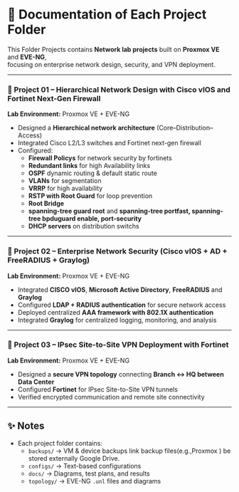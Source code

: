 # 📘 Documentation of Each Project Folder

This Folder Projects contains **Network lab projects** built on **Proxmox VE** and **EVE-NG**,  
focusing on enterprise network design, security, and VPN deployment.  

---

### 🔹 Project 01 – Hierarchical Network Design with Cisco vIOS and Fortinet Next-Gen Firewall
**Lab Environment:** Proxmox VE + EVE-NG  
- Designed a **Hierarchical network architecture** (Core–Distribution–Access)  
- Integrated Cisco L2/L3 switches  and Fortinet next-gen firewall
- Configured:
  - **Firewall Policys** for network security by fortinets
  - **Redundant links** for high Availability links
  - **OSPF** dynamic routing & default static route  
  - **VLANs** for segmentation  
  - **VRRP** for high availability  
  - **RSTP with Root Guard** for loop prevention  
  - **Root Bridge**
  - **spanning-tree guard root** and **spanning-tree portfast, spanning-tree bpduguard enable, port-security**
  - **DHCP servers** on distribution switchs

---

### 🔹 Project 02 – Enterprise Network Security (Cisco vIOS + AD + FreeRADIUS + Graylog)
**Lab Environment:** Proxmox VE + EVE-NG  
- Integrated **CISCO vIOS**, **Microsoft Active Directory**, **FreeRADIUS** and **Graylog**
- Configured **LDAP + RADIUS authentication** for secure network access  
- Deployed centralized **AAA framework with 802.1X authentication**  
- Integrated **Graylog** for centralized logging, monitoring, and analysis  

---

### 🔹 Project 03 – IPsec Site-to-Site VPN Deployment with Fortinet
**Lab Environment:** Proxmox VE + EVE-NG  
- Designed a **secure VPN topology** connecting **Branch ↔ HQ between Data Center**  
- Configured **Fortinet** for IPsec Site-to-Site VPN tunnels  
- Verified encrypted communication and remote site connectivity  

---

## ✨ Notes
- Each project folder contains:
  - `backups/` → VM & device backups link backup files(e.g.,Proxmox ) be stored externally Google Drive.
  - `configs/` → Text-based configurations  
  - `docs/` → Diagrams, test plans, and results  
  - `topology/` → EVE-NG `.unl` files and diagrams  